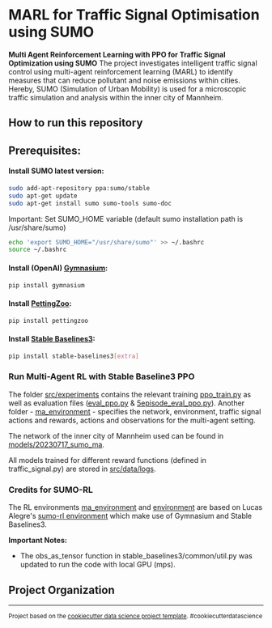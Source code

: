 MARL for Traffic Signal Optimisation using SUMO
==============================

**Multi Agent Reinforcement Learning with PPO for Traffic Signal Optimization using SUMO**
The project investigates intelligent traffic signal control using multi-agent reinforcement learning (MARL) to identify measures that can reduce pollutant and noise emissions within cities. Hereby, SUMO (Simulation of Urban Mobility) is used for a microscopic traffic simulation and analysis within the inner city of Mannheim.

How to run this repository
------------

## Prerequisites:

#### Install SUMO latest version:

```bash
sudo add-apt-repository ppa:sumo/stable
sudo apt-get update
sudo apt-get install sumo sumo-tools sumo-doc 
```
Important: Set SUMO_HOME variable (default sumo installation path is /usr/share/sumo)
```bash
echo 'export SUMO_HOME="/usr/share/sumo"' >> ~/.bashrc
source ~/.bashrc
```
#### Install (OpenAI) [Gymnasium](https://gymnasium.farama.org):

```bash
pip install gymnasium
```
#### Install [PettingZoo](https://pettingzoo.farama.org):

```bash
pip install pettingzoo
```

#### Install [Stable Baselines3](https://github.com/DLR-RM/stable-baselines3):

```bash
pip install stable-baselines3[extra]
```


### Run Multi-Agent RL with Stable Baseline3 PPO

The folder [src/experiments](https://github.com/JenniferHahn/urban_mobility_simulation/tree/master/src/experiments) contains the relevant training [ppo_train.py](https://github.com/JenniferHahn/rl_traffic_signal_optimization/blob/master/src/experiments/ppo_train.py) as well as evaluation files ([eval_ppo.py](https://github.com/JenniferHahn/rl_traffic_signal_optimization/blob/master/src/experiments/eval_ppo.py) & [5episode_eval_ppo.py](https://github.com/JenniferHahn/rl_traffic_signal_optimization/blob/master/src/experiments/5episode_eval_ppo.py)). Another folder - [ma_environment](https://github.com/JenniferHahn/urban_mobility_simulation/tree/master/src/experiments/ma_environment) - specifies the network, environment, traffic signal actions and rewards, actions and observations for the multi-agent setting.

The network of the inner city of Mannheim used can be found in [models/20230717_sumo_ma](https://github.com/JenniferHahn/urban_mobility_simulation/tree/master/models/20230718_sumo_ma).

All models trained for different reward functions (defined in traffic_signal.py) are stored in [src/data/logs](https://github.com/JenniferHahn/rl_traffic_signal_optimization/tree/master/src/data/logs).

### Credits for SUMO-RL

The RL environments [ma_environment](https://github.com/JenniferHahn/urban_mobility_simulation/tree/master/src/experiments/ma_environment) and [environment](https://github.com/JenniferHahn/urban_mobility_simulation/tree/master/src/experiments/environment) are based on Lucas Alegre's [sumo-rl environment](https://github.com/LucasAlegre/sumo-rl/tree/main/sumo_rl/environment) which make use of Gymnasium and Stable Baselines3.


**Important Notes:**

- The obs_as_tensor function in stable_baselines3/common/util.py was updated to run the code with local GPU (mps).



Project Organization
------------



--------

<p><small>Project based on the <a target="_blank" href="https://drivendata.github.io/cookiecutter-data-science/">cookiecutter data science project template</a>. #cookiecutterdatascience</small></p>
